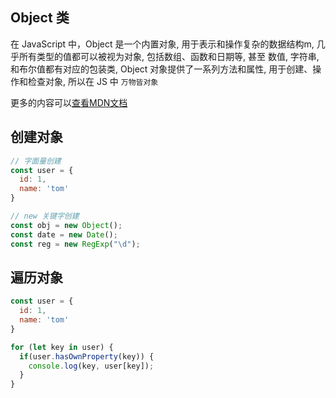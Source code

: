 ## Object 类

在 JavaScript 中，Object 是一个内置对象, 用于表示和操作复杂的数据结构m, 几乎所有类型的值都可以被视为对象, 包括数组、函数和日期等,
甚至 数值, 字符串, 和布尔值都有对应的包装类, Object 对象提供了一系列方法和属性, 用于创建、操作和检查对象, 所以在 JS 中 `万物皆对象`

更多的内容可以[查看MDN文档](https://developer.mozilla.org/zh-CN/docs/Web/JavaScript/Reference/Global_Objects/Object)

## 创建对象

```js
// 字面量创建
const user = {
  id: 1,
  name: 'tom'
}

// new 关键字创建
const obj = new Object();
const date = new Date();
const reg = new RegExp("\d");
```

## 遍历对象

```js
const user = {
  id: 1,
  name: 'tom'
}

for (let key in user) {
  if(user.hasOwnProperty(key)) {
    console.log(key, user[key]);
  }
}
```
